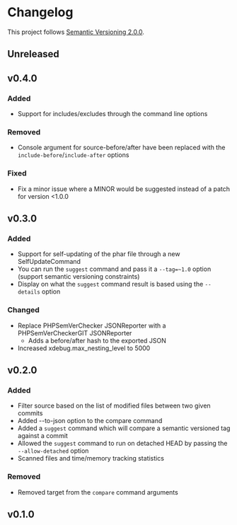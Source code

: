 # Changelog

This project follows [Semantic Versioning 2.0.0](http://semver.org/).

## Unreleased <a name="unreleased"></a>

## v0.4.0 <a name="v0.4.0"></a>
### Added
* Support for includes/excludes through the command line options

### Removed
* Console argument for source-before/after have been replaced with the `include-before`/`include-after` options

### Fixed
* Fix a minor issue where a MINOR would be suggested instead of a patch for version <1.0.0

## v0.3.0 <a name="v0.3.0"></a>
### Added
* Support for self-updating of the phar file through a new SelfUpdateCommand
* You can run the `suggest` command and pass it a `--tag=~1.0` option (support semantic versioning constraints)
* Display on what the `suggest` command result is based using the `--details` option

### Changed
* Replace PHPSemVerChecker JSONReporter with a PHPSemVerCheckerGIT JSONReporter
	* Adds a before/after hash to the exported JSON
* Increased xdebug.max_nesting_level to 5000

## v0.2.0 <a name="v0.2.0"></a>
### Added
* Filter source based on the list of modified files between two given commits
* Added --to-json option to the compare command
* Added a `suggest` command which will compare a semantic versioned tag against a commit
* Allowed the `suggest` command to run on detached HEAD by passing the `--allow-detached` option
* Scanned files and time/memory tracking statistics

### Removed
* Removed target from the `compare` command arguments

## v0.1.0 <a name="v0.1.0"></a>